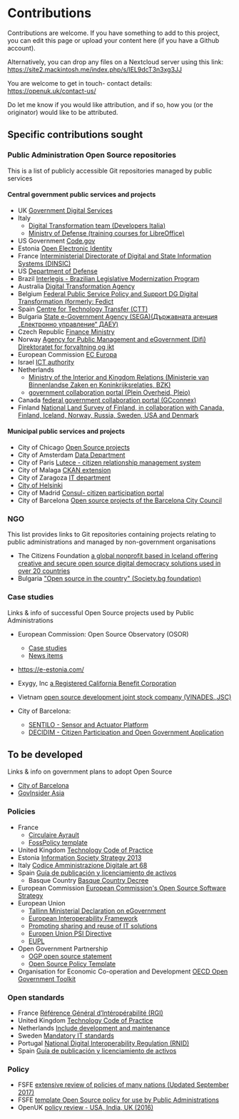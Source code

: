 # Contributions

Contributions are welcome. If you have something to add to this project, you can edit this page or upload your content here (if you have a Github account). 

Alternatively, you can drop any files on a Nextcloud server using this link: https://site2.mackintosh.me/index.php/s/IEL9dcT3n3xg3JJ

You are welcome to get in touch- contact details: https://openuk.uk/contact-us/

Do let me know if you would like attribution, and if so, how you (or the originator) would like to be attributed.

## Specific contributions sought

### Public Administration Open Source repositories
This is a list of publicly accessible Git repositories managed by public services

#### Central government public services and projects
- UK [Government Digital Services](https://github.com/alphagov)
- Italy 
   - [Digital Transformation team (Developers Italia)](https://github.com/italia)
   - [Ministry of Defense (training courses for LibreOffice)](https://github.com/libreitalia/VideocorsoLibreDifesa)
- US Government [Code.gov](https://code.gov/)
- Estonia [Open Electronic Identity](https://github.com/open-eid)
- France [Interministerial Directorate of Digital and State Information Systems (DINSIC)](https://github.com/betagouv)
- US [Department of Defense](https://github.com/deptofdefense)
- Brazil [Interlegis - Brazilian Legislative Modernization Program](https://github.com/interlegis)
- Australia [Digital Transformation Agency](https://github.com/AusDTO)
- Belgium [Federal Public Service Policy and Support DG Digital Transformation (formerly: Fedict](https://github.com/Fedict)
- Spain [Centre for Technology Transfer (CTT)](https://github.com/ctt-gob-es)
- Bulgaria [State e-Government Agency (SEGA)(Държавната агенция „Електронно управление“ ДАЕУ)](https://github.com/governmentbg)
- Czech Republic [Finance Ministry](https://github.com/otevrena-data-mfcr/Supervizor)
- Norway [Agency for Public Management and eGovernment (Difi) Direktoratet for forvaltning og ikt](http://difi.github.io/)
- European Commission [EC Europa](https://github.com/ec-europa/)
- Israel [ICT authority](https://github.com/CIOIL/DataGovIL/tree/master/GovExt)
- Netherlands 
   - [Ministry of the Interior and Kingdom Relations (Ministerie van Binnenlandse Zaken en Koninkrijksrelaties, BZK)](https://github.com/MinBZK)
   - [government collaboration portal (Plein Overheid, Pleio) ](https://github.com/Pleio)
- Canada [federal government collaboration portal (GCconnex) ](https://github.com/gctools-outilsgc)
- Finland [National Land Survey of Finland, in collaboration with Canada, Finland, Iceland, Norway, Russia, Sweden, USA and Denmark](https://github.com/oskariorg)
    
#### Municipal public services and projects
- City of Chicago [Open Source projects](https://github.com/Chicago)
- City of Amsterdam [Data Department](https://amsterdam.github.io/projects/)
- City of Paris [Lutece - citizen relationship management system](https://github.com/lutece-platform/lutece-collab-plugin-suggest)
- City of Malaga [CKAN extension](https://github.com/damalaga/ckanext-malaga)
- City of Zaragoza [IT department](https://github.com/migasfree/migasfree)
- [City of Helsinki](https://city-of-helsinki.github.io)
- City of Madrid [Consul- citizen participation portal](https://github.com/consul/consul)
- City of Barcelona [Open source projects of the Barcelona City Council](https://ajuntamentdebarcelona.github.io/en/index_en.html)


### NGO
This list provides links to Git repositories containing projects relating to public administrations and managed by non-government organisations

- The Citizens Foundation [a global nonprofit based in Iceland offering creative and secure open source digital democracy solutions used in over 20 countries](https://github.com/CitizensFoundation)
- Bulgaria ["Open source in the country" (Society.bg foundation) ](https://github.com/obshtestvo)

### Case studies
Links & info of successful Open Source projects used by Public Administrations
- European Commission: Open Source Observatory (OSOR)
   - [Case studies](https://joinup.ec.europa.eu/page/osor-case-studies)
   - [News items](https://joinup.ec.europa.eu/collection/open-source-observatory-osor?f%5B0%5D=collection_type%3Anews)

- https://e-estonia.com/
- Exygy, Inc [a Registered California Benefit Corporation](https://github.com/Exygy)
- Vietnam [open source development joint stock company (VINADES.,JSC)](https://github.com/nukeviet/eGovernment)
- City of Barcelona:
   - [SENTILO - Sensor and Actuator Platform ](https://github.com/sentilo/sentilo)
   - [DECIDIM - Citizen Participation and Open Government Application](https://github.com/AjuntamentdeBarcelona/decidim-barcelona)


## To be developed
Links & info on government plans to adopt Open Source
- [City of Barcelona](https://itsfoss.com/barcelona-open-source/)
- [GovInsider Asia](https://govinsider.asia/innovation/exclusive-estonia-wants-to-build-open-source-software-with-other-countries/)

### Policies
- France
  - [Circulaire Ayrault](https://joinup.ec.europa.eu/news/april-publishes-english-trans)
  - [FossPolicy template](https://github.com/DISIC/foss-contrib-policy-template/blob/master/FOSSPolicyTemplate.md)
- United Kingdom [Technology Code of Practice](https://joinup.ec.europa.eu/news/be-open)
- Estonia [Information Society Strategy 2013](https://joinup.ec.europa.eu/sites/default/files/document/2017-01/open_source_observatory_annual_report_3.pdf)
- Italy [Codice Amministrazione Digitale art 68](https://joinup.ec.europa.eu/sites/default/files/document/2017-01/open_source_observatory_annual_report_3.pdf)
- Spain [Guía de publicación y licenciamiento de activos](https://joinup.ec.europa.eu/sites/default/files/document/2017-01/open_source_observatory_annual_report_3.pdf)
  - Basque Country [Basque Country Decree](https://joinup.ec.europa.eu/news/spains-basque-countrys-admi)
- European Commission [European Commission's Open Source Software Strategy](https://ec.europa.eu/info/departments/informatics/open-source-software-strategy_en)
- European Union
  - [Tallinn Ministerial Declaration on eGovernment](https://joinup.ec.europa.eu/news/open-reuse)
  - [European Interoperability Framework](https://ec.europa.eu/isa2/eif_en)
  - [Promoting sharing and reuse of IT solutions](https://ec.europa.eu/isa2/actions/promoting-sharing-and-reuse-interoperability-solutions_en)
  - [Europen Union PSI Directive](https://joinup.ec.europa.eu/node/149107)
  - [EUPL](https://en.wikipedia.org/wiki/European_Union_Public_Licence)
- Open Government Partnership
  - [OGP open source statement](https://joinup.ec.europa.eu/community/osor/news/bulgaria-france-uk-us-support-ogp-free-software-policy)
  - [Open Source Policy Template](https://github.com/DISIC/foss-contrib-policy-template/blob/master/FOSSPolicyTemplate.md)
- Organisation for Economic Co-operation and Development [OECD Open Government Toolkit](https://joinup.ec.europa.eu/news/oecd-examines-open-government)


### Open standards

- France [Référence Général d’Intéropérabilité (RGI)](https://joinup.ec.europa.eu/news/frances-rgi-v2-recommends-odf)
- United Kingdom [Technology Code of Practice](https://joinup.ec.europa.eu/news/be-open)
- Netherlands [Include development and maintenance](https://www.logius.nl/standaarden/)
- Sweden [Mandatory IT standards](https://joinup.ec.europa.eu/news/sweden-updates-list-mandat)
- Portugal [National Digital Interoperability Regulation (RNID)](https://joinup.ec.europa.eu/news/technological-freedom)
- Spain [Guía de publicación y licenciamiento de activos](https://joinup.ec.europa.eu/sites/default/files/document/2017-01/open_source_observatory_annual_report_3.pdf)

### Policy
- FSFE [extensive review of policies of many nations (Updated September 2017)](https://wiki.fsfe.org/Activities/EU_Policies_overview_FS)
- FSFE [template Open Source policy for use by Public Administrations](https://github.com/DISIC/foss-contrib-policy-template/)
- OpenUK [policy review - USA, India, UK (2016)](https://openuk.uk/review-of-global-open-source-policy-across-the-public-sector/)
